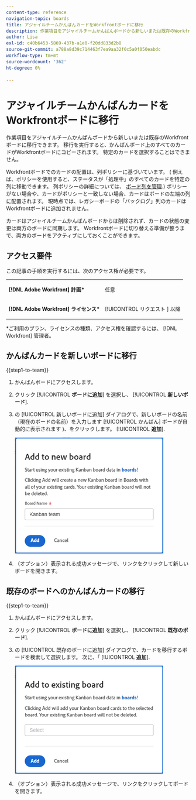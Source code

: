 ```yaml
---
content-type: reference
navigation-topic: boards
title: アジャイルチームかんばんカードをWorkfrontボードに移行
description: 作業項目をアジャイルチームかんばんボードから新しいまたは既存のWorkfrontボードに移行できます。
author: Lisa
exl-id: c40b6453-5869-437b-a1e0-f20dd833d2b8
source-git-commit: a788a8d39c714463f7ea9aa32f0c5a0f050eabdc
workflow-type: tm+mt
source-wordcount: '362'
ht-degree: 0%

---
```


# アジャイルチームかんばんカードをWorkfrontボードに移行

作業項目をアジャイルチームかんばんボードから新しいまたは既存のWorkfrontボードに移行できます。 移行を実行すると、かんばんボード上のすべてのカードがWorkfrontボードにコピーされます。 特定のカードを選択することはできません。

Workfrontボードでのカードの配置は、列ポリシーに基づいています。 ( 例えば、ポリシーを使用すると、ステータスが「処理中」のすべてのカードを特定の列に移動できます。 列ポリシーの詳細については、 [ボード列を管理](/help/quicksilver/agile/get-started-with-boards/manage-board-columns.md).) ポリシーがない場合や、カードがポリシーと一致しない場合、カードはボードの左端の列に配置されます。 現時点では、レガシーボードの「バックログ」列のカードはWorkfrontボードに追加されません。

カードはアジャイルチームかんばんボードからは削除されず、カードの状態の変更は両方のボードに同期します。 Workfrontボードに切り替える準備が整うまで、両方のボードをアクティブにしておくことができます。

## アクセス要件

この記事の手順を実行するには、次のアクセス権が必要です。

<table style="table-layout:auto">
 <col>
 </col>
 <col>
 </col>
 <tbody>
  <tr>
   <td role="rowheader"><strong>[!DNL Adobe Workfront] 計画*</strong></td>
   <td> <p>任意</p> </td>
  </tr>
  <tr>
   <td role="rowheader"><strong>[!DNL Adobe Workfront] ライセンス*</strong></td>
   <td> <p>[!UICONTROL リクエスト ] 以降</p> </td>
  </tr>
 </tbody>
</table>

&#42;ご利用のプラン、ライセンスの種類、アクセス権を確認するには、 [!DNL Workfront] 管理者。

## かんばんカードを新しいボードに移行

{{step1-to-team}}

1. かんばんボードにアクセスします。
1. クリック [!UICONTROL **ボードに追加**] を選択し、 [!UICONTROL **新しいボード**].
1. の [!UICONTROL 新しいボードに追加] ダイアログで、新しいボードの名前（現在のボードの名前）を入力します [!UICONTROL かんばん] ボードが自動的に表示されます )、をクリックします。 [!UICONTROL **追加**].

   ![新規ボードへのかんばんカードの追加](assets/add-kanban-cards-to-new-board-dialog.png)

1. （オプション）表示される成功メッセージで、リンクをクリックして新しいボードを開きます。

## 既存のボードへのかんばんカードの移行

{{step1-to-team}}

1. かんばんボードにアクセスします。
1. クリック [!UICONTROL **ボードに追加**] を選択し、 [!UICONTROL **既存のボード**].
1. の [!UICONTROL 既存のボードに追加] ダイアログで、カードを移行するボードを検索して選択します。 次に、「 [!UICONTROL **追加**].

   ![既存のボードへのかんばんカードの追加](assets/add-kanban-cards-to-existing-board-dialog.png)

1. （オプション）表示される成功メッセージで、リンクをクリックしてボードを開きます。

